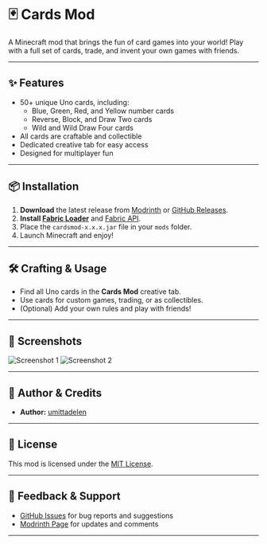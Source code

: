 # 🃏 Cards Mod

A Minecraft mod that brings the fun of card games into your world!
Play with a full set of cards, trade, and invent your own games with friends.

---

## ✨ Features

- 50+ unique Uno cards, including:
  - Blue, Green, Red, and Yellow number cards
  - Reverse, Block, and Draw Two cards
  - Wild and Wild Draw Four cards
- All cards are craftable and collectible
- Dedicated creative tab for easy access
- Designed for multiplayer fun

---

## 📦 Installation

1. **Download** the latest release from [Modrinth](https://modrinth.com/mod/cardsmod) or [GitHub Releases](https://github.com/yourusername/CardsMod/releases).
2. **Install [Fabric Loader](https://fabricmc.net/use/installer/)** and [Fabric API](https://modrinth.com/mod/fabric-api).
3. Place the `cardsmod-x.x.x.jar` file in your `mods` folder.
4. Launch Minecraft and enjoy!

---

## 🛠️ Crafting & Usage

- Find all Uno cards in the **Cards Mod** creative tab.
- Use cards for custom games, trading, or as collectibles.
- (Optional) Add your own rules and play with friends!

---

## 📸 Screenshots

<!-- Add your own screenshots here -->
![Screenshot 1](https://raw.githubusercontent.com/yourusername/CardsMod/main/screenshots/screenshot1.png)
![Screenshot 2](https://raw.githubusercontent.com/yourusername/CardsMod/main/screenshots/screenshot2.png)

---

## 👤 Author & Credits

- **Author:** [umittadelen](https://github.com/umittadelen)

---

## 📜 License

This mod is licensed under the [MIT License](LICENSE).

---

## 💬 Feedback & Support

- [GitHub Issues](https://github.com/yourusername/CardsMod/issues) for bug reports and suggestions
- [Modrinth Page](https://modrinth.com/mod/cardsmod) for updates and comments

---